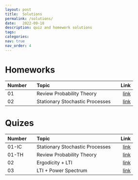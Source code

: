 ```yaml
---
layout: post
title:  Solutions
permalink: /solutions/
date:   2022-09-18
description: quiz and homework solutions
tags: 
categories: 
nav: true
nav_order: 4
---
```

# Homeworks

| Number | &nbsp; &nbsp; Topic                                                        | Link                                                                                     |
| :---- | :--------------------------------------------------------------------- | -----------------------------------------------------------------------------------------------------: |
| 01   | &nbsp; &nbsp; Review Probability Theory &nbsp; &nbsp; | <a href='/assets/pdf/homeworks/Stoch_Fall2022_HW1_Solution.pdf'>link</a> |
| 02   | &nbsp; &nbsp; Stationary Stochastic Processes &nbsp; &nbsp; | <a href='/assets/pdf/homeworks/Stoch_Fall2022_HW2_Solutions.pdf'>link</a> |

# Quizes

| Number | &nbsp; &nbsp; Topic                                                        | Link                                                                                     |
| :---- | :--------------------------------------------------------------------- | -----------------------------------------------------------------------------------------------------: |
| 01-IC   | &nbsp; &nbsp; Stationary Stochastic Processes &nbsp; &nbsp; | <a href='/assets/pdf/solutions/Stoch_Fall2022_Quiz1-IC_Solutions.pdf'>link</a> |
| 01-TH   | &nbsp; &nbsp; Review Probability Theory &nbsp; &nbsp; | <a href='/assets/pdf/solutions/Stoch_Fall2022_Quiz1-TH_Solution.pdf'>link</a> |
| 02   | &nbsp; &nbsp; Ergodicity + LTI  &nbsp; &nbsp; | <a href='/assets/pdf/solutions/stoch_fall2022_Quiz2_solutions.pdf'>link</a> |
| 03   | &nbsp; &nbsp; LTI + Power Spectrum  &nbsp; &nbsp; | <a href='/assets/pdf/solutions/stoch_fall2022_Quiz3_solutions.pdf'>link</a> |
